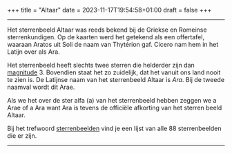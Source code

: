 +++
title = "Altaar"
date = 2023-11-17T19:54:58+01:00
draft = false
+++


-------------------------------------------------------------------------------------
Het sterrenbeeld Altaar was reeds bekend bij de Griekse en Romeinse
sterrenkundigen. Op de kaarten werd het getekend als een offertafel,
waaraan Aratos uit Soli de naam van Thytérion gaf. Cicero nam hem in het
Latijn over als Ara.

Het sterrenbeeld heeft slechts twee sterren die helderder zijn dan
[magnitude](/encyclopedie/magnitude) 3. Bovendien staat het zo zuidelijk,
dat het vanuit ons land nooit te zien is.
De Latijnse naam van het sterrenbeeld Altaar is *Ara*. Bij de tweede
naamval wordt dit Arae.

Als we het over de ster alfa (a) van het sterrenbeeld hebben zeggen we a
Arae of a Ara want Ara is tevens de officiële afkorting van het sterren
beeld Altaar.

Bij het trefwoord [sterrenbeelden](/encyclopedie/sterrenbeeld) vind je een
lijst van alle 88 sterrenbeelden die er zijn.

-------------------------------------------------------------------------------------
